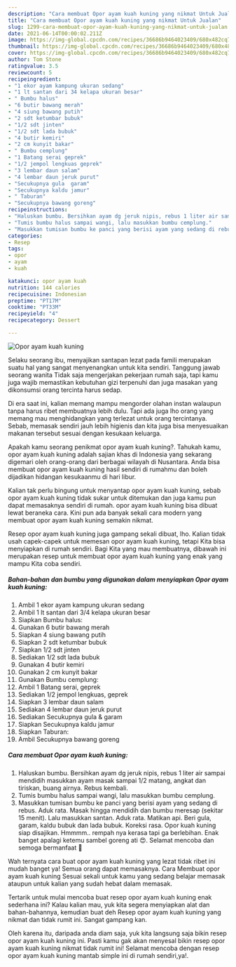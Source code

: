 ```yaml
---
description: "Cara membuat Opor ayam kuah kuning yang nikmat Untuk Jualan"
title: "Cara membuat Opor ayam kuah kuning yang nikmat Untuk Jualan"
slug: 1299-cara-membuat-opor-ayam-kuah-kuning-yang-nikmat-untuk-jualan
date: 2021-06-14T00:00:02.211Z
image: https://img-global.cpcdn.com/recipes/36686b9464023409/680x482cq70/opor-ayam-kuah-kuning-foto-resep-utama.jpg
thumbnail: https://img-global.cpcdn.com/recipes/36686b9464023409/680x482cq70/opor-ayam-kuah-kuning-foto-resep-utama.jpg
cover: https://img-global.cpcdn.com/recipes/36686b9464023409/680x482cq70/opor-ayam-kuah-kuning-foto-resep-utama.jpg
author: Tom Stone
ratingvalue: 3.5
reviewcount: 5
recipeingredient:
- "1 ekor ayam kampung ukuran sedang"
- "1 lt santan dari 34 kelapa ukuran besar"
- " Bumbu halus"
- "6 butir bawang merah"
- "4 siung bawang putih"
- "2 sdt ketumbar bubuk"
- "1/2 sdt jinten"
- "1/2 sdt lada bubuk"
- "4 butir kemiri"
- "2 cm kunyit bakar"
- " Bumbu cemplung"
- "1 Batang serai geprek"
- "1/2 jempol lengkuas geprek"
- "3 lembar daun salam"
- "4 lembar daun jeruk purut"
- "Secukupnya gula  garam"
- "Secukupnya kaldu jamur"
- " Taburan"
- "Secukupnya bawang goreng"
recipeinstructions:
- "Haluskan bumbu. Bersihkan ayam dg jeruk nipis, rebus 1 liter air sampai mendidih masukkan ayam masak sampai 1/2 matang, angkat dan tiriskan, buang airnya. Rebus kembali."
- "Tumis bumbu halus sampai wangi, lalu masukkan bumbu cemplung."
- "Masukkan tumisan bumbu ke panci yang berisi ayam yang sedang di rebus. Aduk rata. Masak hingga mendidih dan bumbu meresap (sekitar 15 menit). Lalu masukkan santan. Aduk rata. Matikan api. Beri gula, garam, kaldu bubuk dan lada bubuk. Koreksi rasa. Opor kuah kuning siap disajikan. Hmmmm.. rempah nya kerasa tapi ga berlebihan. Enak banget apalagi ketemu sambel goreng ati 😍. Selamat mencoba dan semoga bermanfaat 🤗"
categories:
- Resep
tags:
- opor
- ayam
- kuah

katakunci: opor ayam kuah 
nutrition: 144 calories
recipecuisine: Indonesian
preptime: "PT17M"
cooktime: "PT33M"
recipeyield: "4"
recipecategory: Dessert

---
```



![Opor ayam kuah kuning](https://img-global.cpcdn.com/recipes/36686b9464023409/680x482cq70/opor-ayam-kuah-kuning-foto-resep-utama.jpg)

Selaku seorang ibu, menyajikan santapan lezat pada famili merupakan suatu hal yang sangat menyenangkan untuk kita sendiri. Tanggung jawab seorang  wanita Tidak saja mengerjakan pekerjaan rumah saja, tapi kamu juga wajib memastikan kebutuhan gizi terpenuhi dan juga masakan yang dikonsumsi orang tercinta harus sedap.

Di era  saat ini, kalian memang mampu mengorder olahan instan walaupun tanpa harus ribet membuatnya lebih dulu. Tapi ada juga lho orang yang memang mau menghidangkan yang terlezat untuk orang tercintanya. Sebab, memasak sendiri jauh lebih higienis dan kita juga bisa menyesuaikan makanan tersebut sesuai dengan kesukaan keluarga. 



Apakah kamu seorang penikmat opor ayam kuah kuning?. Tahukah kamu, opor ayam kuah kuning adalah sajian khas di Indonesia yang sekarang digemari oleh orang-orang dari berbagai wilayah di Nusantara. Anda bisa membuat opor ayam kuah kuning hasil sendiri di rumahmu dan boleh dijadikan hidangan kesukaanmu di hari libur.

Kalian tak perlu bingung untuk menyantap opor ayam kuah kuning, sebab opor ayam kuah kuning tidak sukar untuk ditemukan dan juga kamu pun dapat memasaknya sendiri di rumah. opor ayam kuah kuning bisa dibuat lewat beraneka cara. Kini pun ada banyak sekali cara modern yang membuat opor ayam kuah kuning semakin nikmat.

Resep opor ayam kuah kuning juga gampang sekali dibuat, lho. Kalian tidak usah capek-capek untuk memesan opor ayam kuah kuning, tetapi Kita bisa menyiapkan di rumah sendiri. Bagi Kita yang mau membuatnya, dibawah ini merupakan resep untuk membuat opor ayam kuah kuning yang enak yang mampu Kita coba sendiri.

<!--inarticleads1-->

##### Bahan-bahan dan bumbu yang digunakan dalam menyiapkan Opor ayam kuah kuning:

1. Ambil 1 ekor ayam kampung ukuran sedang
1. Ambil 1 lt santan dari 3/4 kelapa ukuran besar
1. Siapkan  Bumbu halus:
1. Gunakan 6 butir bawang merah
1. Siapkan 4 siung bawang putih
1. Siapkan 2 sdt ketumbar bubuk
1. Siapkan 1/2 sdt jinten
1. Sediakan 1/2 sdt lada bubuk
1. Gunakan 4 butir kemiri
1. Gunakan 2 cm kunyit bakar
1. Gunakan  Bumbu cemplung:
1. Ambil 1 Batang serai, geprek
1. Sediakan 1/2 jempol lengkuas, geprek
1. Siapkan 3 lembar daun salam
1. Sediakan 4 lembar daun jeruk purut
1. Sediakan Secukupnya gula &amp; garam
1. Siapkan Secukupnya kaldu jamur
1. Siapkan  Taburan:
1. Ambil Secukupnya bawang goreng




<!--inarticleads2-->

##### Cara membuat Opor ayam kuah kuning:

1. Haluskan bumbu. Bersihkan ayam dg jeruk nipis, rebus 1 liter air sampai mendidih masukkan ayam masak sampai 1/2 matang, angkat dan tiriskan, buang airnya. Rebus kembali.
1. Tumis bumbu halus sampai wangi, lalu masukkan bumbu cemplung.
1. Masukkan tumisan bumbu ke panci yang berisi ayam yang sedang di rebus. Aduk rata. Masak hingga mendidih dan bumbu meresap (sekitar 15 menit). Lalu masukkan santan. Aduk rata. Matikan api. Beri gula, garam, kaldu bubuk dan lada bubuk. Koreksi rasa. Opor kuah kuning siap disajikan. Hmmmm.. rempah nya kerasa tapi ga berlebihan. Enak banget apalagi ketemu sambel goreng ati 😍. Selamat mencoba dan semoga bermanfaat 🤗




Wah ternyata cara buat opor ayam kuah kuning yang lezat tidak ribet ini mudah banget ya! Semua orang dapat memasaknya. Cara Membuat opor ayam kuah kuning Sesuai sekali untuk kamu yang sedang belajar memasak ataupun untuk kalian yang sudah hebat dalam memasak.

Tertarik untuk mulai mencoba buat resep opor ayam kuah kuning enak sederhana ini? Kalau kalian mau, yuk kita segera menyiapkan alat dan bahan-bahannya, kemudian buat deh Resep opor ayam kuah kuning yang nikmat dan tidak rumit ini. Sangat gampang kan. 

Oleh karena itu, daripada anda diam saja, yuk kita langsung saja bikin resep opor ayam kuah kuning ini. Pasti kamu gak akan menyesal bikin resep opor ayam kuah kuning nikmat tidak rumit ini! Selamat mencoba dengan resep opor ayam kuah kuning mantab simple ini di rumah sendiri,ya!.


